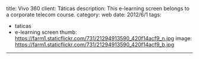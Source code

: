 title: Vivo 360
client: Táticas
description: This e-learning screen belongs to a corporate telecom course.
category: web
date: 2012/6/1
tags: 
- taticas
- e-learning screen
thumb: https://farm1.staticflickr.com/731/21294913590_420f14acf9_n.jpg
image: https://farm1.staticflickr.com/731/21294913590_420f14acf9_b.jpg
---
